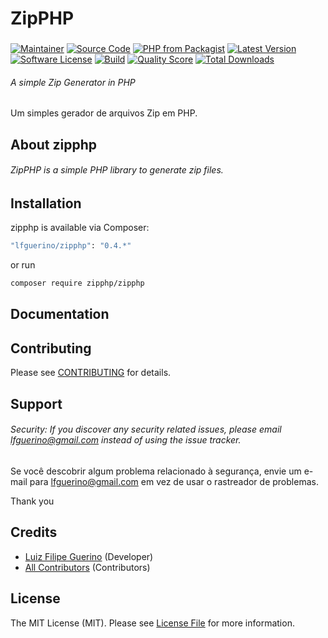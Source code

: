 # ZipPHP

###

[![Maintainer](http://img.shields.io/badge/maintainer-@lfguerino-blue.svg?style=flat-square)](https://twitter.com/lfguerino)
[![Source Code](http://img.shields.io/badge/source-zipphp/zipphp-blue.svg?style=flat-square)](https://github.com/lfguerino/zipphp)
[![PHP from Packagist](https://img.shields.io/packagist/php-v/zipphp/zipphp.svg?style=flat-square)](https://packagist.org/packages/zipphp/zipphp)
[![Latest Version](https://img.shields.io/github/release/lfguerino/zipphp.svg?style=flat-square)](https://github.com/lfguerino/zipphp/releases)
[![Software License](https://img.shields.io/badge/license-MIT-brightgreen.svg?style=flat-square)](LICENSE)
[![Build](https://img.shields.io/scrutinizer/build/g/lfguerino/zipphp.svg?style=flat-square)](https://scrutinizer-ci.com/g/lfguerino/zipphp)
[![Quality Score](https://img.shields.io/scrutinizer/g/lfguerino/zipphp.svg?style=flat-square)](https://scrutinizer-ci.com/g/lfguerino/zipphp)
[![Total Downloads](https://img.shields.io/packagist/dt/zipphp/zipphp.svg?style=flat-square)](https://packagist.org/packages/zipphp/zipphp)

###### A simple Zip Generator in PHP

Um simples gerador de arquivos Zip em PHP.

## About zipphp

###### ZipPHP is a simple PHP library to generate zip files.

## Installation

zipphp is available via Composer:

```bash
"lfguerino/zipphp": "0.4.*"
```

or run

```bash
composer require zipphp/zipphp
```

## Documentation

## Contributing

Please see [CONTRIBUTING](https://github.com/lfguerino/zipphp/blob/main/CONTRIBUTING.md) for details.

## Support

###### Security: If you discover any security related issues, please email lfguerino@gmail.com instead of using the issue tracker.

Se você descobrir algum problema relacionado à segurança, envie um e-mail para lfguerino@gmail.com em vez de usar o rastreador de problemas.

Thank you

## Credits

- [Luiz Filipe Guerino](https://github.com/lfguerino) (Developer)
- [All Contributors](https://github.com/lfguerino/zipphp/contributors) (Contributors)

## License

The MIT License (MIT). Please see [License File](https://github.com/lfguerino/zipphp/blob/master/LICENSE) for more information.
